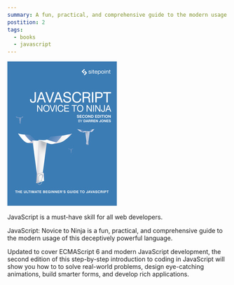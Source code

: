 ```yaml
---
summary: A fun, practical, and comprehensive guide to the modern usage of programming language of the web
postition: 2
tags:
  - books
  - javascript
---
```


![JavaScript: Novice to Ninja](/images/javascript-novice-to-ninja.jpeg)

JavaScript is a must-have skill for all web developers. 

JavaScript: Novice to Ninja is a fun, practical, and comprehensive guide to the modern usage of this deceptively powerful language.

Updated to cover ECMAScript 6 and modern JavaScript development, the second edition of this step-by-step introduction to coding in JavaScript will show you how to to solve real-world problems, design eye-catching animations, build smarter forms, and develop rich applications.